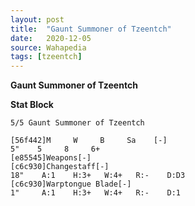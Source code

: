 ```yaml
---
layout: post
title:  "Gaunt Summoner of Tzeentch"
date:   2020-12-05
source: Wahapedia
tags: [tzeentch]
---
```


**Gaunt Summoner of Tzeentch**

**Stat Block**
```
5/5 Gaunt Summoner of Tzeentch
```

```
[56f442]M     W     B     Sa    [-]
5"    5     8     6+    
[e85545]Weapons[-]
[c6c930]Changestaff[-]
18"    A:1    H:3+   W:4+   R:-    D:D3  
[c6c930]Warptongue Blade[-]
1"     A:1    H:3+   W:4+   R:-    D:1   
```



